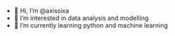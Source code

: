 - 👋 Hi, I’m @axissixa
- 👀 I’m interested in data analysis and modelling
- 🌱 I’m currently learning python and machine learning
  

<!---
axissixa/axissixa is a ✨ special ✨ repository because its `README.md` (this file) appears on your GitHub profile.
You can click the Preview link to take a look at your changes.
--->
